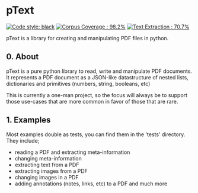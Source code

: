 
# pText

[![Code style: black](https://img.shields.io/badge/code%20style-black-000000.svg)](https://github.com/psf/black)
[![Corpus Coverage : 98.2%](https://img.shields.io/badge/corpus%20coverage-98.2%25-green)]()
[![Text Extraction : 70.7%](https://img.shields.io/badge/text%20extraction-70.7%25-orange)]()

pText is a library for creating and manipulating PDF files in python.

## 0. About

pText is a pure python library to read, write and manipulate PDF documents. It represents a PDF document as a JSON-like datastructure of nested lists, dictionaries and primitives (numbers, string, booleans, etc)

This is currently a one-man project, so the focus will always be to support those use-cases that are more common in favor of those that are rare.

## 1. Examples

Most examples double as tests, you can find them in the 'tests' directory.  
They include; 
- reading a PDF and extracting meta-information
- changing meta-information  
- extracting text from a PDF
- extracting images from a PDF
- changing images in a PDF
- adding annotations (notes, links, etc) to a PDF
 and much more